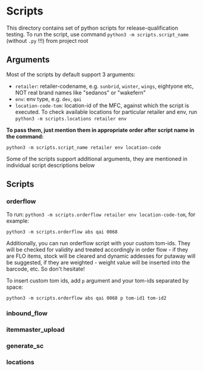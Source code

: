 # Scripts

This directory contains set of python scripts for release-qualification testing.
To run the script, use command `python3 -m scripts.script_name` (without `.py` !!!) from project root

## Arguments

Most of the scripts by default support 3 arguments:
 - `retailer`: retailer-codename, e.g. `sunbrid`, `winter`, `wings`, eightyone etc, NOT real brand names like "sedanos" or "wakefern"
 - `env`: env type, e.g. `dev`, `qai`
 - `location-code-tom`: location-id of the MFC, against which the script is executed. To check available locations for particular retailer and env, run `python3 -m scripts.locations retailer env`

**To pass them, just mention them in appropriate order after script name in the command:**

```
python3 -m scripts.script_name retailer env location-code
```

Some of the scripts support additional arguments, they are mentioned in individual script descriptions below

## Scripts

### orderflow

To run: `python3 -m scripts.orderflow retailer env location-code-tom`, for example:

```
python3 -m scripts.orderflow abs qai 0068
```

Additionally, you can run orderflow script with your custom tom-ids. They will be checked for validity and treated accordingly in order flow - if they are FLO items, stock will be cleared and dynamic addesses for putaway will be suggested, if they are weighted - weight value will be inserted into the barcode, etc. So don't hesitate!

To insert custom tom ids, add `p` argument and your tom-ids separated by space:

```
python3 -m scripts.orderflow abs qai 0068 p tom-id1 tom-id2
```

### inbound_flow


### itemmaster_upload


### generate_sc


### locations